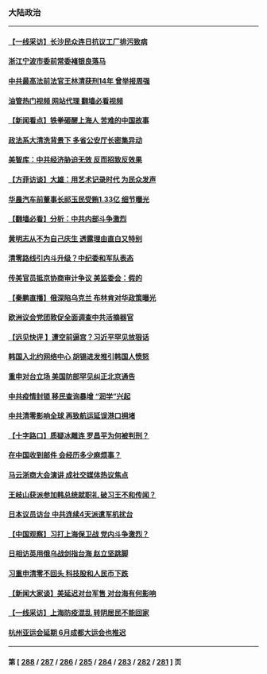### 大陆政治
---
#### [【一线采访】长沙民众连日抗议工厂排污致病](../../pages/ncid277/n13729392.md?05072045) 
#### [浙江宁波市委前常委褚银良落马](../../pages/ncid277/n13729445.md?05072045) 
#### [中共最高法前法官王林清获刑14年 曾举报周强](../../pages/ncid277/n13729348.md?05072045) 
#### [油管热门视频 网站代理 翻墙必看视频](http://209.222.30.114:81/youtube.html?05072045)
#### [【新闻看点】铁拳砸醒上海人 苦难的中国故事](../../pages/ncid277/n13729051.md?05072045) 
#### [政法系大清洗背景下 多省公安厅长密集异动](../../pages/ncid277/n13729289.md?05072045) 
#### [美智库：中共经济胁迫无效 反而招致反效果](../../pages/ncid277/n13729147.md?05072045) 
#### [【方菲访谈】大雄：用艺术记录时代 为民众发声](../../pages/ncid277/n13728995.md?05072045) 
#### [华晨汽车前董事长祁玉民受贿1.33亿 细节曝光](../../pages/ncid277/n13729170.md?05072045) 
#### [【翻墙必看】分析：中共内部斗争激烈](../../pages/ncid277/n13729148.md?05072045) 
#### [黄明志从不为自己庆生 透露理由直白又特别](../../pages/ncid277/n13728963.md?05072045) 
#### [清零路线引内斗升级？中纪委和军队表态](../../pages/ncid277/n13729106.md?05072045) 
#### [传美官员抵京协商审计争议 美监委会：假的](../../pages/ncid277/n13729146.md?05072045) 
#### [【秦鹏直播】俄深陷乌克兰 布林肯对华政策曝光](../../pages/ncid277/n13729024.md?05072045) 
#### [欧洲议会党团敦促全面调查中共活摘器官](../../pages/ncid277/n13729021.md?05072045) 
#### [【远见快评 】遭空前逼宫？习近平罕见放狠话](../../pages/ncid277/n13729030.md?05072045) 
#### [韩国入北约网络中心 胡锡进发推引韩国人愤怒](../../pages/ncid277/n13728936.md?05072045) 
#### [重申对台立场 美国防部罕见纠正北京通告](../../pages/ncid277/n13728959.md?05072045) 
#### [中共疫情封锁 移民查询暴增 “润学”兴起](../../pages/ncid277/n13728943.md?05072045) 
#### [中共清零影响全球 再致航运延误港口拥堵](../../pages/ncid277/n13728916.md?05072045) 
#### [【十字路口】质疑冰雕连 罗昌平为何被判刑？](../../pages/ncid277/n13728739.md?05072045) 
#### [在中国收到邮件 会经历多少麻烦事？](../../pages/ncid277/n13728922.md?05072045) 
#### [马云浙商大会演讲 成社交媒体热议焦点](../../pages/ncid277/n13728890.md?05072045) 
#### [王岐山获派参加韩总统就职礼 破习王不和传闻？](../../pages/ncid277/n13728887.md?05072045) 
#### [日本议员访台 中共连续4天派遣军机扰台](../../pages/ncid277/n13728865.md?05072045) 
#### [【中国观察】习打上海保卫战 党内斗争激烈？](../../pages/ncid277/n13728829.md?05072045) 
#### [日相访英用俄乌战剑指台海 赵立坚跳脚](../../pages/ncid277/n13728870.md?05072045) 
#### [习重申清零不回头 科技股和人民币下跌](../../pages/ncid277/n13728686.md?05072045) 
#### [【新闻大家谈】美延迟对台军售 对台海有何影响](../../pages/ncid277/n13728740.md?05072045) 
#### [【一线采访】上海防疫混乱 转阴居民不能回家](../../pages/ncid277/n13728726.md?05072045) 
#### [杭州亚运会延期 6月成都大运会也推迟](../../pages/ncid277/n13728690.md?05072045) 

---
#### 第 [ [288](./288.md?05072045) / [287](./287.md?05072045) / [286](./286.md?05072045) / [285](./285.md?05072045) / [284](./284.md?05072045) / [283](./283.md?05072045) / [282](./282.md?05072045) / [281](./281.md?05072045) ] 页
